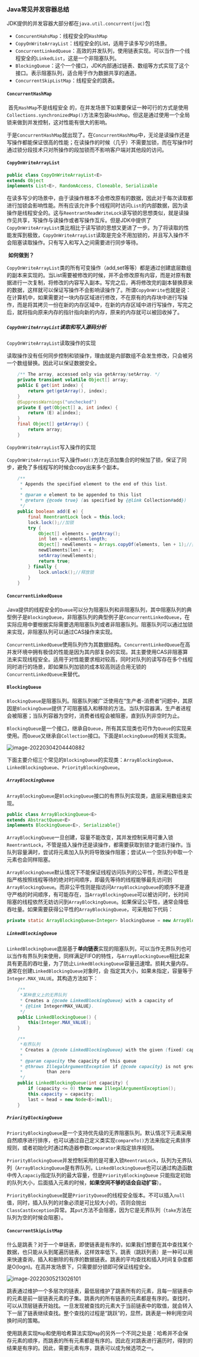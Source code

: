 ### Java常见并发容器总结

JDK提供的并发容器大部分都在`java.util.concurrent(juc)`包

- `ConcurentHahsMap`：线程安全的`HashMap`
- `CopyOnWriteArrayList`：线程安全的List，适用于读多写少的场景。
- `ConcurrentLinkedQueue`：高效的并发队列，使用链表实现。可以当作一个线程安全的`LinkedList`，这是一个非阻塞队列。
- `BlockingQueue`：这个一个接口，JDK内部通过链表、数组等方式实现了这个接口。表示阻塞队列，适合用于作为数据共享的通道。
- `ConcurrentSkipListMap`：线程安全的跳表。

#### `ConcurrentHashMap`

​	首先`HashMap`不是线程安全 的，在并发场景下如果要保证一种可行的方式是使用`Collections.synchronizedMap()`方法来包装`HashMap`。但这是通过使用一个全局锁来做到并发控制，这对性能有很大的影响。

​	于是`ConcurrentHashMap`就出现了。在`ConcurrentHashMap`中，无论是读操作还是写操作都能保证很高的性能；在读操作的时候（几乎）不需要加锁，而在写操作时通过锁分段技术只对所操作的段加锁而不影响客户端对其他段的访问。

#### `CopyOnWriteArrayList`

```java
public class CopyOnWriteArrayList<E>
extends Object
implements List<E>, RandomAccess, Cloneable, Serializable
```

​	在读多写少的场景中，由于读操作根本不会修改原有的数据，因此对于每次读取都进行加锁会影响性能。所有应该允许多个线程同时访问`List`的内部数据，因为读操作是线程安全的。这与`ReentrantReadWriteLock`读写锁的思想类似，就是读操作见共享，写操作与读操作或者写操作互斥。但是JDK中提供了`CopyOnWriteArrayList`类比相比于读写锁的思想又更进了一步。为了将读取的性能发挥到极致，`CopyOnWriteArrayList`读取是完全不用加锁的，并且写入操作不会阻塞读取操作。只有写入和写入之间需要进行同步等待。

​	**如何做到？**

​	`CopyOnWriteArrayList`类的所有可变操作（add,set等等）都是通过创建底层数组的副本来实现的。当List需要被修改的时候，并不会修改原有内容，而是对原有数据进行一次复制，将修改的内容写入副本。写完之后，再将修改完的副本替换原来的数据，这样就可以保证写操作不会影响读操作了。所谓`CopyOnWrite`也就是说：在计算机中，如果需要对一块内存区域进行修改，不在原有的内存块中进行写操作，而是将其拷贝一份在新的内存区域中，在新的内存区域中进行写操作，写完之后，就将指向原来内存的指针指向新的内存，原来的内存就可以被回收掉了。

##### `CopyOnWriteArrayList`读取和写入源码分析

`CopyOnWriteArrayList`读取操作的实现

读取操作没有任何同步控制和锁操作，理由就是内部数组不会发生修改，只会被另一个数组替换。因此可以保证数据安全。

```java
    /** The array, accessed only via getArray/setArray. */
    private transient volatile Object[] array;
    public E get(int index) {
        return get(getArray(), index);
    }
    @SuppressWarnings("unchecked")
    private E get(Object[] a, int index) {
        return (E) a[index];
    }
    final Object[] getArray() {
        return array;
    }
```

`CopyOnWriteArrayList`写入操作的实现

`CopyOnWriteArrayList`写入操作`add()`方法在添加集合的时候加了锁，保证了同步，避免了多线程写的时候会copy出来多个副本。

```java
    /**
     * Appends the specified element to the end of this list.
     *
     * @param e element to be appended to this list
     * @return {@code true} (as specified by {@link Collection#add})
     */
    public boolean add(E e) {
        final ReentrantLock lock = this.lock;
        lock.lock();//加锁
        try {
            Object[] elements = getArray();
            int len = elements.length;
            Object[] newElements = Arrays.copyOf(elements, len + 1);//拷贝新数组
            newElements[len] = e;
            setArray(newElements);
            return true;
        } finally {
            lock.unlock();//释放锁
        }
    }
```

#### `ConcurrentLinkedQueue`

​	Java提供的线程安全的`Queue`可以分为阻塞队列和非阻塞队列，其中阻塞队列的典型例子是`BlockingQueue`，非阻塞队列的典型例子是`ConcurrentLinkedQueue`，在实际应用中要根据实际需要选用阻塞队列或者非阻塞队列。阻塞队列可以通过加锁来实现，非阻塞队列可以通过CAS操作来实现。

​	`ConcurrentLinkedQueue`使用队列作为其数据结构。`ConcurrentLinkedQueue`在高并发环境中拥有极佳的性能是因为其内部复杂的实现。其主要使用CAS非阻塞算法来实现线程安全。适用于对性能要求相对较高，同时对队列的读写存在多个线程同时进行的场景，即如果队列加锁的成本较高则适合用无锁的`ConcurrentLinkedQueue`来替代。

#### `BlockingQueue`

​	`BlockingQueue`是阻塞队列。阻塞队列被广泛使用在“生产者-消费者”问题中，其原因是`BlockingQueue`提供了可阻塞插入和移除的方法。当队列容器满，生产者进程会被阻塞；当队列容器为空时，消费者线程会被阻塞，直到队列非空时为止。

​	`BlockingQueue`是一个接口，继承自`Queue`，所有其实现类也可作为`Queue`的实现来使用。而`Queue`又继承自`Collection`接口。下面是`BlockingQueue`的相关实现类。

![image-20220304204440882](../../img/Java%E5%B8%B8%E8%A7%81%E5%B9%B6%E5%8F%91%E5%AE%B9%E5%99%A8%E6%80%BB%E7%BB%93/image-20220304204440882.png)

​	下面主要介绍三个常见的`BlockingQueue`的实现类：`ArrayBlockingQueue`、`LinkedBlockingQueue`、`PriorityBlockingQueue`。

##### 	**`ArrayBlockingQueue`**

​	`ArrayBlockingQueue`是`BlockingQueue`接口的有界队列实现类，底层采用数组来实现。

```java
public class ArrayBlockingQueue<E>
extends AbstractQueue<E>
implements BlockingQueue<E>, Serializable{}
```

​	`ArrayBlockingQueue`一旦创建，容量不能改变，其并发控制采用可重入锁`ReentrantLock`，不管是插入操作还是读操作，都需要获取到锁才能进行操作。当队列容量满时，尝试将元素加入队列将导致操作阻塞；尝试从一个空队列中取一个元素也会同样阻塞。

​	`ArrayBlockingQueue`默认情况下不能保证线程访问队列的公平性，所谓公平性是指严格按照线程等待的绝对时间顺序，即最先等待的线程能够最先访问到`ArrayBlockingQueue`。而非公平性则是指访问`ArrayBlockingQueue`的顺序不是遵守严格的时间顺序，有可能存在，当`ArrayBlockingQueue`可以被访问时，长时间阻塞的线程依然无妨访问到`ArrayBlockingQueue`。如果保证公平性，通常会降低吞吐量。如果需要获得公平性的`ArrayBlockingQueue`，可采用如下代码：

```java
private static ArrayBlockingQueue<Integer> blockingQueue = new ArrayBlockingQueue<Integer>(10,true);
```

##### 	`LinkedBlockingQueue`

​	`LinkedBlockingQueue`底层基于**单向链表**实现的阻塞队列，可以当作无界队列也可以当作有界队列来使用，同样满足FIFO的特性，与`ArrayBlockingQueue`相比起来具有更高的吞吐量，为了防止`LinkedBlockingQueue`容量迅速增。损耗大量内存。通常在创建`LinkedBlockingQueue`对象时，会 指定其大小，如果未指定，容量等于`Integer.MAX_VALUE`。其构造方法如下：

```java
    /**
     *某种意义上的无界队列
     * Creates a {@code LinkedBlockingQueue} with a capacity of
     * {@link Integer#MAX_VALUE}.
     */
    public LinkedBlockingQueue() {
        this(Integer.MAX_VALUE);
    }

    /**
     *有界队列
     * Creates a {@code LinkedBlockingQueue} with the given (fixed) capacity.
     *
     * @param capacity the capacity of this queue
     * @throws IllegalArgumentException if {@code capacity} is not greater
     *         than zero
     */
    public LinkedBlockingQueue(int capacity) {
        if (capacity <= 0) throw new IllegalArgumentException();
        this.capacity = capacity;
        last = head = new Node<E>(null);
    }
```

##### 	`PriorityBlockingQueue`

​	`PriorityBlockingQueue`是一个支持优先级的无界阻塞队列。默认情况下元素采用自然顺序进行排序，也可以通过自己定义类实现`compareTo()`方法来指定元素排序规则，或者初始化时通过构造器参数`Comparator`来指定排序规则。

​	`PriorityBlockingQueue`并发控制采用的是可重入锁`ReentranLock`，队列为无界队列（`ArrayBlockingQueue`是有界队列，`LinkedBlockingQueue`也可以通过构造函数中传入`capaciy`指定队列的最大容量，但是`PriorityBlockingQueue` 只能指定初始的队列大小，后面插入元素的时候，**如果空间不够的话会自动扩容**）。

​	`PriorityBlockingQueue`就是`PriorityQueue`的线程安全版本。不可以插入`null`值，同时，插入队列的对象必须是可比较大小的，否则会抛出`ClassCastException`异常。其`put`方法不会阻塞，因为它是无界队列（`take`方法在队列为空的时候会阻塞）。

#### `ConcurrentSkipListMap`

​	什么是跳表？对于一个单链表，即使链表是有序的，如果我们想要在其中查找某个数据，也只能从头到尾遍历链表，这样效率低下。跳表（跳跃列表）是一种可以用来快速查询，插入和删除的有序的数据链表。跳表的平均查找和插入时间复杂度都是O(logn)。在高并发场景下，只需要部分锁即可保证线程安全。

![image-20220305213026101](../../img/Java%E5%B8%B8%E8%A7%81%E5%B9%B6%E5%8F%91%E5%AE%B9%E5%99%A8%E6%80%BB%E7%BB%93/image-20220305213026101.png)

​	跳表通过维护一个多层次的链表，最低层维护了跳表所有的元素，且每一层链表中的元素是前一层链表元素的子集。跳表内的所有链表的元素都是有序的。查找时，可以从顶层链表开始找。一旦发现被查找的元素大于当前链表中的取值，就会转入下一层了链表继续查找。整个查找的过程是“跳跃”的，显然，跳表是一种利用空间换时间的策略。

​	使用跳表实现`Map`和使用哈希算法实现`Map`的另外一个不同之处是：哈希并不会保存元素的顺序，而跳表的所有元素都是有序的。因此在对跳表进行遍历时，得到的结果是有序的。因此，需要元素有序，跳表可以成为候选项之一。
